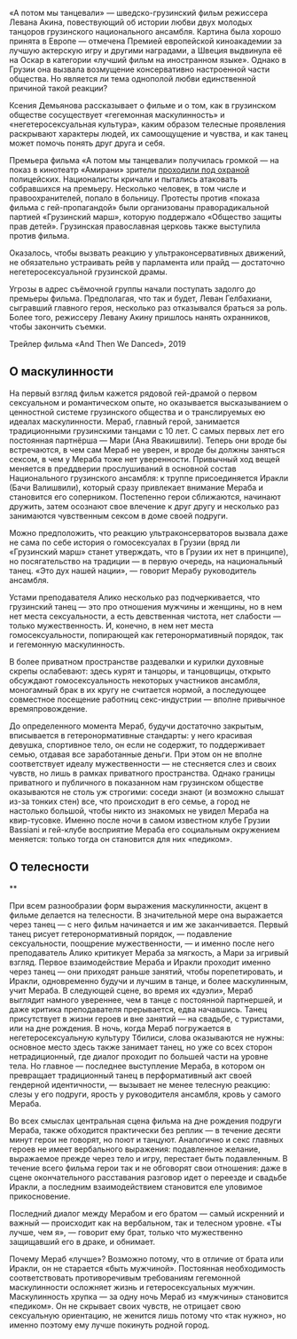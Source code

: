 «А потом мы танцевали» — шведско-грузинский фильм режиссера Левана Акина, повествующий об истории любви двух молодых танцоров грузинского национального ансамбля. Картина была хорошо принята в Европе — отмечена Премией европейской киноакадемии за лучшую актерскую игру и другими наградами, а Швеция выдвинула её на Оскар в категории «лучший фильм на иностранном языке». Однако в Грузии она вызвала возмущение консервативно настроенной части общества. Но является ли тема однополой любви единственной причиной такой реакции?   
  
Ксения Демьянова рассказывает о фильме и о том, как в грузинском обществе сосуществует «гегемонная маскулинность» и «негетеросексуальная культура», каким образом телесные проявления раскрывают характеры людей, их самоощущение и чувства, и как танец может помочь понять друг друга и себя.

Премьера фильма «А потом мы танцевали» получилась громкой — на показ в кинотеатр «Амирани» зрители [проходили под охраной](https://ria.ru/20191108/1560739820.html) полицейских. Националисты кричали и пытались атаковать собравшихся на премьеру. Несколько человек, в том числе и правоохранителей, попало в больницу. Протесты против «показа фильма с гей-пропагандой» были организованы праворадикальной партией «Грузинский марш», которую поддержало «Общество защиты прав детей». Грузинская православная церковь также выступила против фильма.  


Оказалось, чтобы вызвать реакцию у ультраконсервативных движений, не обязательно устраивать рейв у парламента‌ или прайд — достаточно негетеросексуальной грузинской драмы.   
  
Угрозы в адрес съёмочной группы начали поступать задолго до премьеры фильма. Предполагая, что так и будет, Леван Гелбахиани, сыгравший главного героя, несколько раз отказывался браться за роль. Более того, режиссеру Левану Акину пришлось нанять охранников, чтобы закончить съемки.  


Трейлер фильма «And Then We Danced», 2019

## О маскулинности 

На первый взгляд фильм кажется рядовой гей-драмой о первом сексуальном и романтическом опыте, но оказывается высказыванием о ценностной системе грузинского общества и о транслируемых ею идеалах маскулинности. Мераб, главный герой, занимается традиционными грузинскими танцами с 10 лет. С самых первых лет его постоянная партнёрша — Мари (Ана Явакишвили). Теперь они вроде бы встречаются, в чем сам Мераб не уверен, и вроде бы должны заняться сексом, в чем у Мераба тоже нет уверенности. Привычный ход вещей меняется в преддверии прослушиваний в основной состав Национального грузинского ансамбля: к труппе присоединяется Иракли (Бачи Валишвили), который сразу привлекает внимание Мераба и становится его соперником. Постепенно герои сближаются, начинают дружить, затем осознают свое влечение к друг другу и несколько раз занимаются чувственным сексом в доме своей подруги.

Можно предположить, что реакцию ультраконсерваторов вызвала даже не сама по себе история о гомосексуалах в Грузии (вряд ли «Грузинский марш» станет утверждать, что в Грузии их нет в принципе), но посягательство на традиции — в первую очередь, на национальный танец. «Это дух нашей нации», — говорит Мерабу руководитель ансамбля.

Устами преподавателя Алико несколько раз подчеркивается, что грузинский танец — это про отношения мужчины и женщины, но в нем нет места сексуальности, а есть девственная чистота, нет слабости — только мужественность. И, конечно, в нем нет места гомосексуальности, попирающей как гетеронормативный порядок, так и гегемонную маскулинность.

В более приватном пространстве раздевалки и курилки духовные скрепы ослабевают: здесь курят и танцоры, и танцовщицы, открыто обсуждают гомосексуальность некоторых участников ансамбля, моногамный брак в их кругу не считается нормой, а последующее совместное посещение работниц секс-индустрии — вполне привычное времяпровождение.

До определенного момента Мераб, будучи достаточно закрытым, вписывается в гетеронормативные стандарты: у него красивая девушка, спортивное тело, он если не содержит, то поддерживает семью, отдавая все заработанные деньги. При этом он не вполне соответствует идеалу мужественности — не стесняется слез и своих чувств, но лишь в рамках приватного пространства. Однако границы приватного и публичного в показанном нам грузинском обществе оказываются не столь уж строгими: соседи знают (и возможно слышат из-за тонких стен) все, что происходит в его семье, а город не настолько большой, чтобы никто из знакомых не увидел Мераба на квир-тусовке. Именно после ночи в самом известном клубе Грузии Bassiani и гей-клубе восприятие Мераба его социальным окружением меняется: только тогда он становится для них «педиком».  


## О телесности

**

При всем разнообразии форм выражения маскулинности, акцент в фильме делается на телесности. В значительной мере она выражается через танец — с него фильм начинается и им же заканчивается. Первый танец рисует гетеронормативный порядок, — подавление сексуальности, поощрение мужественности, — и именно после него преподаватель Алико критикует Мераба за мягкость, а Мари за игривый взгляд. Первое взаимодействие Мераба и Иракли проходит именно через танец — они приходят раньше занятий, чтобы порепетировать, и Иракли, одновременно будучи и лучшим в танце, и более маскулинным, учит Мераба. В следующей сцене, во время их «дуэли», Мераб выглядит намного увереннее, чем в танце с постоянной партнершей, и даже критика преподавателя прерывается, едва начавшись. Танец присутствует в жизни героев и вне занятий — на свадьбе, с туристами, или на дне рождения. В ночь, когда Мераб погружается в негетеросексуальную культуру Тбилиси, слова оказываются не нужны: основное место здесь также занимает танец, но уже со всех сторон нетрадиционный, где диалог проходит по большей части на уровне тела. Но главное — последнее выступление Мераба, в котором он превращает традиционный танец в перформативный акт своей гендерной идентичности, — вызывает не менее телесную реакцию: слезы у его подруги, ярость у руководителя ансамбля, кровь у самого Мераба.

Во всех смыслах центральная сцена фильма на дне рождения подруги Мераба, также обходится практически без реплик — в течение десяти минут герои не говорят, но поют и танцуют. Аналогично и секс главных героев не имеет вербального выражения: подавленное желание, выражаемое прежде через тело и игру, перестает быть подавленным. В течение всего фильма герои так и не обговорят свои отношения: даже в сцене окончательного расставания разговор идет о переезде и свадьбе Иракли, а последним взаимодействием становится еле уловимое прикосновение.

Последний диалог между Мерабом и его братом — самый искренний и важный — происходит как на вербальном, так и телесном уровне. «Ты лучше, чем я», — говорит ему брат, только что мужественно защищавший его в драке, и обнимает. 

Почему Мераб «лучше»? Возможно потому, что в отличие от брата или Иракли, он не старается «быть мужчиной». Постоянная необходимость соответствовать противоречивым требованиям гегемонной маскулинности осложняет жизнь и гетеросексуальных мужчин. Маскулинность хрупка — за одну ночь Мераб из «мужчины» становится «педиком». Он не скрывает своих чувств, не отрицает свою сексуальную ориентацию, не женится лишь потому что «так нужно», но именно поэтому ему лучше покинуть родной город.
